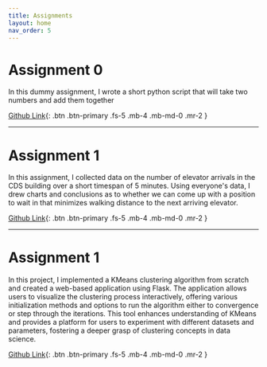 ```yaml
---
title: Assignments
layout: home
nav_order: 5
---
```


# Assignment 0
In this dummy assignment, I wrote a short python script that will take two numbers and add them together

[Github Link](https://github.com/SunehB/sunehb-assignment-0.git){: .btn .btn-primary .fs-5 .mb-4 .mb-md-0 .mr-2 }

---
# Assignment 1
In this assignment, I collected data on the number of elevator arrivals in the CDS building over a short timespan of 5 minutes. Using everyone's data, I drew charts and conclusions as to whether we can come up with a position to wait in that minimizes walking distance to the next arriving elevator. 

[Github Link](https://github.com/SunehB/sunehb-assignment-1.git){: .btn .btn-primary .fs-5 .mb-4 .mb-md-0 .mr-2 }

---
# Assignment 1
In this project, I implemented a KMeans clustering algorithm from scratch and created a web-based application using Flask. The application allows users to visualize the clustering process interactively, offering various initialization methods and options to run the algorithm either to convergence or step through the iterations. This tool enhances understanding of KMeans and provides a platform for users to experiment with different datasets and parameters, fostering a deeper grasp of clustering concepts in data science.

[Github Link](https://github.com/SunehB/sunehb-assignment-2.git){: .btn .btn-primary .fs-5 .mb-4 .mb-md-0 .mr-2 }




